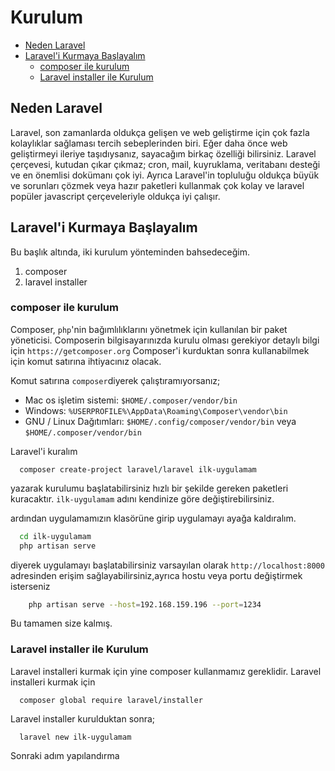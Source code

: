 # Kurulum

- [Neden Laravel](#neden-laravel)
- [Laravel'i Kurmaya Başlayalım](#laraveli-kurmaya-başlayalım)
  - [composer ile kurulum](#composer-ile-kurulum)
  - [Laravel installer ile Kurulum](#laravel-installer-ile-kurulum)

## Neden Laravel

Laravel, son zamanlarda oldukça gelişen ve web geliştirme için çok fazla kolaylıklar sağlaması tercih sebeplerinden biri.
Eğer daha önce web geliştirmeyi ileriye taşıdıysanız, sayacağım birkaç özelliği bilirsiniz.
Laravel çerçevesi, kutudan çıkar çıkmaz; cron, mail, kuyruklama, veritabanı desteği ve en önemlisi dokümanı çok iyi.
Ayrıca Laravel'in topluluğu oldukça büyük ve sorunları çözmek veya hazır paketleri kullanmak çok kolay ve laravel popüler javascript çerçeveleriyle oldukça iyi çalışır.

## Laravel'i Kurmaya Başlayalım

Bu başlık altında, iki kurulum yönteminden bahsedeceğim.

1. composer
2. laravel installer

### composer ile kurulum

Composer, `php`'nin bağımlılıklarını yönetmek için kullanılan bir paket yöneticisi.
Composerin bilgisayarınızda kurulu olması gerekiyor detaylı bilgi için `https://getcomposer.org`
Composer'i kurduktan sonra kullanabilmek için komut satırına ihtiyacınız olacak.

Komut satırına `composer`diyerek çalıştıramıyorsanız;

- Mac os işletim sistemi: `$HOME/.composer/vendor/bin`
- Windows: `%USERPROFILE%\AppData\Roaming\Composer\vendor\bin`
- GNU / Linux Dağıtımları: `$HOME/.config/composer/vendor/bin` veya `$HOME/.composer/vendor/bin`

Laravel'i kuralım

```shell
  composer create-project laravel/laravel ilk-uygulamam
```

yazarak kurulumu başlatabilirsiniz hızlı bir şekilde gereken paketleri kuracaktır. `ilk-uygulamam` adını kendinize göre değiştirebilirsiniz.

ardından uygulamamızın klasörüne girip uygulamayı ayağa kaldıralım.

```bash
  cd ilk-uygulamam
  php artisan serve
```

diyerek uygulamayı başlatabilirsiniz varsayılan olarak `http://localhost:8000` adresinden erişim sağlayabilirsiniz,ayrıca hostu veya portu değiştirmek isterseniz

```bash
    php artisan serve --host=192.168.159.196 --port=1234
```

Bu tamamen size kalmış.

### Laravel installer ile Kurulum

Laravel installeri kurmak için yine composer kullanmamız gereklidir. Laravel installeri kurmak için

```shell
  composer global require laravel/installer
```

Laravel installer kurulduktan sonra;

```shell
  laravel new ilk-uygulamam
```

Sonraki adım yapılandırma
